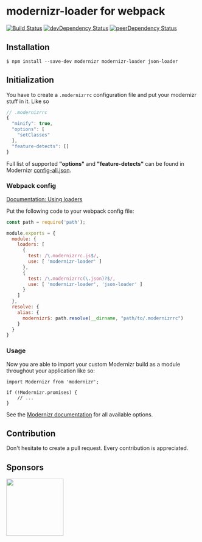 # modernizr-loader for webpack

[![Build Status](https://travis-ci.org/peerigon/modernizr-loader.svg)](https://travis-ci.org/peerigon/modernizr-loader) [![devDependency Status](https://david-dm.org/peerigon/modernizr-loader/dev-status.svg)](https://david-dm.org/peerigon/modernizr-loader#info=devDependencies) [![peerDependency Status](https://david-dm.org/peerigon/modernizr-loader/peer-status.svg)](https://david-dm.org/peerigon/modernizr-loader#info=peerDependencies)

## Installation

```
$ npm install --save-dev modernizr modernizr-loader json-loader
```

## Initialization

You have to create a `.modernizrrc` configuration file and put your modernizr stuff in it. Like so

```javascript
// .modernizrrc
{
  "minify": true,
  "options": [
    "setClasses"
  ],
  "feature-detects": []
}
```

Full list of supported **"options"** and **"feature-detects"** can be found in Modernizr [config-all.json](https://github.com/Modernizr/Modernizr/blob/master/lib/config-all.json).

### Webpack config

[Documentation: Using loaders](http://webpack.github.io/docs/using-loaders.html)

Put the following code to your webpack config file:

```javascript
const path = require('path');

module.exports = {
  module: {
    loaders: [
      {
        test: /\.modernizrrc.js$/,
        use: [ 'modernizr-loader' ]
      },
      {
        test: /\.modernizrrc(\.json)?$/,
        use: [ 'modernizr-loader', 'json-loader' ]
      }
    ]
  },
  resolve: {
    alias: {
      modernizr$: path.resolve(__dirname, "path/to/.modernizrrc")
    }
  }
}
```

### Usage

Now you are able to import your custom Modernizr build as a module throughout your application like so:

```javscript
import Modernizr from 'modernizr';

if (!Modernizr.promises) {
    // ...
}
```

See the [Modernizr documentation](https://modernizr.com/docs) for all available options.

## Contribution

Don't hesitate to create a pull request. Every contribution is appreciated.

## Sponsors

[<img src="https://assets.peerigon.com/peerigon/logo/peerigon-logo-flat-spinat.png" width="150" />](https://peerigon.com)
